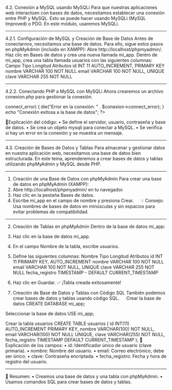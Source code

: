 4.2. Conexión a MySQL usando MySQLi
Para que nuestras aplicaciones web interactúen con bases de datos, necesitamos establecer una conexión entre PHP y MySQL. Esto se puede hacer usando MySQLi (MySQL Improved) o PDO. En este módulo, usaremos MySQLi.
________________________________________
4.2.1. Configuración de MySQL y Creación de Base de Datos
Antes de conectarnos, necesitamos una base de datos. Para ello, sigue estos pasos en phpMyAdmin (incluido en XAMPP):
Abre http://localhost/phpmyadmin/.
Haz clic en Bases de datos y crea una nueva llamada mi_app.
Dentro de mi_app, crea una tabla llamada usuarios con las siguientes columnas:
Campo	Tipo	Longitud	Atributos
id	INT	11	AUTO_INCREMENT, PRIMARY KEY
nombre	VARCHAR	100	NOT NULL
email	VARCHAR	100	NOT NULL, UNIQUE
clave	VARCHAR	255	NOT NULL
________________________________________
4.2.2. Conectando PHP a MySQL con MySQLi
Ahora crearemos un archivo conexion.php para gestionar la conexión.
<?php
$servidor = "localhost";
$usuario = "root";
$clave = "";
$base_datos = "mi_app";

// Crear conexión
$conexion = new mysqli($servidor, $usuario, $clave, $base_datos);

// Verificar conexión
if ($conexion->connect_error) {
    die("Error en la conexión: " . $conexion->connect_error);
}

echo "Conexión exitosa a la base de datos";
?>

📌Explicación del código:
•	Se define el servidor, usuario, contraseña y base de datos.
•	Se crea un objeto mysqli para conectar a MySQL.
•	Se verifica si hay un error en la conexión y se muestra un mensaje.
________________________________________

4.3. Creación de Bases de Datos y Tablas
Para almacenar y gestionar datos en nuestra aplicación web, necesitamos una base de datos bien estructurada. En este tema, aprenderemos a crear bases de datos y tablas utilizando phpMyAdmin y MySQL desde PHP.
________________________________________
1. Creación de una Base de Datos con phpMyAdmin
Para crear una base de datos en phpMyAdmin (XAMPP):
1.	Abre http://localhost/phpmyadmin/ en tu navegador.
2.	Haz clic en la pestaña Bases de datos.
3.	Escribe mi_app en el campo de nombre y presiona Crear. 
 
💡 Consejo: Usa nombres de bases de datos en minúsculas y sin espacios para evitar problemas de compatibilidad.
________________________________________
2. Creación de Tablas en phpMyAdmin
Dentro de la base de datos mi_app:
1.	Haz clic en la base de datos mi_app.
2.	En el campo Nombre de la tabla, escribe usuarios.
3.	Define las siguientes columnas:
Nombre	Tipo	Longitud	Atributos
id	INT	11	PRIMARY KEY, AUTO_INCREMENT
nombre	VARCHAR	100	NOT NULL
email	VARCHAR	100	NOT NULL, UNIQUE
clave	VARCHAR	255	NOT NULL
fecha_registro	TIMESTAMP	-	DEFAULT CURRENT_TIMESTAMP
4.	Haz clic en Guardar.
✅ ¡Tabla creada exitosamente!

3. Creación de Base de Datos y Tablas con Código SQL
También podemos crear bases de datos y tablas usando código SQL.
 
Crear la base de datos
CREATE DATABASE mi_app;

Seleccionar la base de datos
USE mi_app;

Crear la tabla usuarios
CREATE TABLE usuarios (
    id INT(11) AUTO_INCREMENT PRIMARY KEY,
    nombre VARCHAR(100) NOT NULL,
    email VARCHAR(100) NOT NULL UNIQUE,
    clave VARCHAR(255) NOT NULL,
    fecha_registro TIMESTAMP DEFAULT CURRENT_TIMESTAMP
);
📌 Explicación de los campos:
•	id: Identificador único de usuario (clave primaria).
•	nombre: Nombre del usuario.
•	email: Correo electrónico, debe ser único.
•	clave: Contraseña encriptada.
•	fecha_registro: Fecha y hora de registro del usuario.
________________________________________
📌 Resumen:
•	Creamos una base de datos y una tabla con phpMyAdmin.
•	Usamos comandos SQL para crear bases de datos y tablas.
